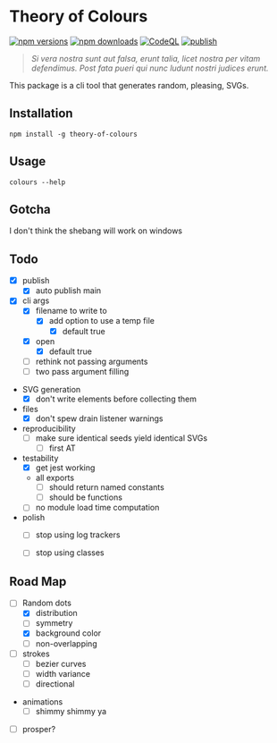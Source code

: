 # Theory of Colours
[![npm versions](https://img.shields.io/npm/v/theory-of-colours)](https://www.npmjs.com/package/theory-of-colours?activeTab=versions)
[![npm downloads](https://img.shields.io/npm/dw/theory-of-colours)](https://www.npmjs.com/package/theory-of-colours)
[![CodeQL](https://github.com/AndreasChristianson/theory-of-colours/actions/workflows/codeql-analysis.yaml/badge.svg?branch=main&event=push)](https://github.com/AndreasChristianson/theory-of-colours/actions/workflows/codeql-analysis.yaml)
[![publish](https://github.com/AndreasChristianson/theory-of-colours/actions/workflows/publish.yaml/badge.svg)](https://github.com/AndreasChristianson/theory-of-colours/actions/workflows/publish.yaml)

> _Si vera nostra sunt aut falsa, erunt talia, licet nostra per vitam defendimus. Post fata pueri qui nunc ludunt nostri judices erunt._

This package is a cli tool that generates random, pleasing, SVGs.

## Installation

`npm install -g theory-of-colours`

## Usage

`colours --help`

## Gotcha

I don't think the shebang will work on windows

## Todo

- [x] publish
  - [x] auto publish main
- [x] cli args
  - [x] filename to write to
    - [x] add option to use a temp file
      - [x] default true
  - [x] open
    - [x] default true
  - [ ] rethink not passing arguments
  - [ ] two pass argument filling
- SVG generation
  - [x] don't write elements before collecting them
- files
  - [x] don't spew drain listener warnings
- reproducibility
  - [ ] make sure identical seeds yield identical SVGs
    - [ ] first AT
- testability
  - [x] get jest working
  - all exports
    - [ ] should return named constants
    - [ ] should be functions
  - [ ] no module load time computation
- polish
  - [ ] stop using log trackers
  - [ ] stop using classes


## Road Map

- [ ] Random dots
  - [x] distribution
  - [ ] symmetry
  - [x] background color
  - [ ] non-overlapping
- [ ] strokes
  - [ ] bezier curves
  - [ ] width variance
  - [ ] directional
- animations
  - [ ] shimmy shimmy ya
- [ ] prosper?
